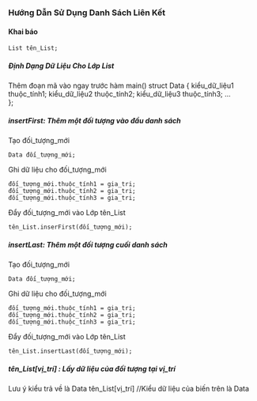 ### Hướng Dẫn Sử Dụng Danh Sách Liên Kết
#### Khai báo
    List tên_List;
##### Định Dạng Dữ Liệu Cho Lớp List
Thêm đoạn mã vào ngay trước hàm main()
    struct Data
    {
        kiểu_dữ_liệu1 thuộc_tính1;
        kiểu_dữ_liệu2 thuộc_tính2;
        kiểu_dữ_liệu3 thuộc_tính3;
        ...        
    };
##### insertFirst: Thêm một đối tượng vào đầu danh sách
Tạo đối_tượng_mới

    Data đối_tượng_mới;

Ghi dữ liệu cho đối_tượng_mới

    đối_tượng_mới.thuộc_tính1 = gia_tri;
    đối_tượng_mới.thuộc_tính2 = gia_tri;
    đối_tượng_mới.thuộc_tính3 = gia_tri;

Đẩy đối_tượng_mới vào Lớp tên_List

    tên_List.inserFirst(đối_tượng_mới);

##### insertLast: Thêm một đối tượng cuối danh sách
Tạo đối_tượng_mới

    Data đối_tượng_mới;

Ghi dữ liệu cho đối_tượng_mới

    đối_tượng_mới.thuộc_tính1 = gia_tri;
    đối_tượng_mới.thuộc_tính2 = gia_tri;
    đối_tượng_mới.thuộc_tính3 = gia_tri;

Đẩy đối_tượng_mới vào Lớp tên_List

    tên_List.insertLast(đối_tượng_mới);

##### tên_List[vị_trí] : Lấy dữ liệu của đối tượng tại vị_trí
Lưu ý kiểu trả về là Data
    tên_List[vị_trí]
    //Kiểu dữ liệu của biến trên là Data